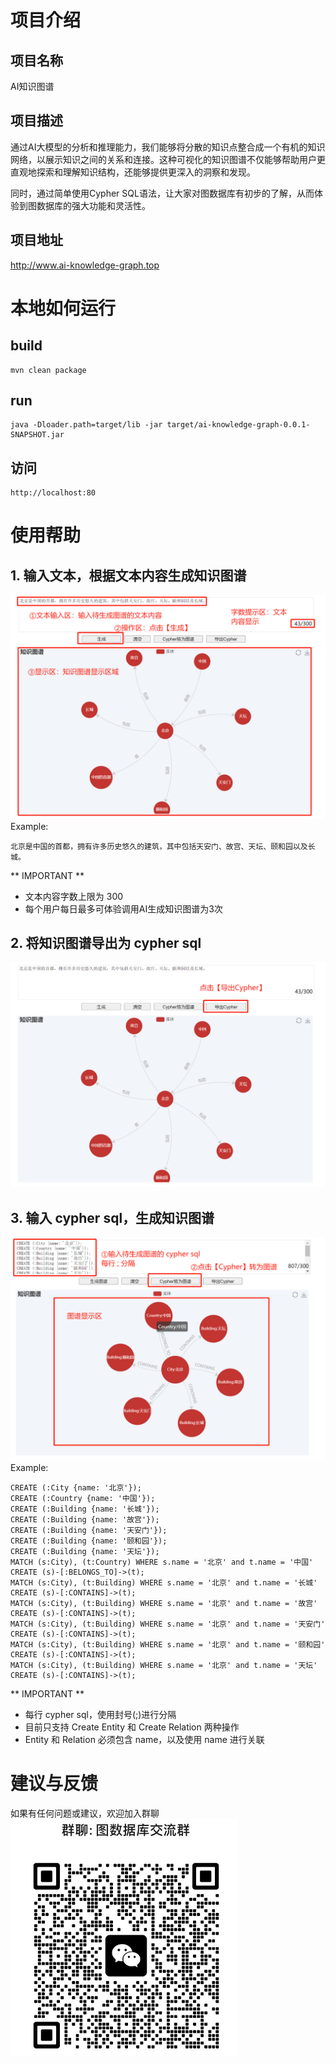 # 项目介绍
## 项目名称
AI知识图谱
## 项目描述
通过AI大模型的分析和推理能力，我们能够将分散的知识点整合成一个有机的知识网络，以展示知识之间的关系和连接。这种可视化的知识图谱不仅能够帮助用户更直观地探索和理解知识结构，还能够提供更深入的洞察和发现。

同时，通过简单使用Cypher SQL语法，让大家对图数据库有初步的了解，从而体验到图数据库的强大功能和灵活性。
## 项目地址
http://www.ai-knowledge-graph.top

# 本地如何运行
## build
```
mvn clean package
```

## run
```
java -Dloader.path=target/lib -jar target/ai-knowledge-graph-0.0.1-SNAPSHOT.jar
```

## 访问
```
http://localhost:80
```

# 使用帮助
## 1. 输入文本，根据文本内容生成知识图谱
![img_2.png](img_2.png)
Example:
```
北京是中国的首都，拥有许多历史悠久的建筑，其中包括天安门、故宫、天坛、颐和园以及长城。
```
** IMPORTANT **
- 文本内容字数上限为 300
- 每个用户每日最多可体验调用AI生成知识图谱为3次
## 2. 将知识图谱导出为 cypher sql
![img_3.png](img_3.png)
## 3. 输入 cypher sql，生成知识图谱
![img_4.png](img_4.png)
Example:
```
CREATE (:City {name: '北京'});
CREATE (:Country {name: '中国'});
CREATE (:Building {name: '长城'});
CREATE (:Building {name: '故宫'});
CREATE (:Building {name: '天安门'});
CREATE (:Building {name: '颐和园'});
CREATE (:Building {name: '天坛'});
MATCH (s:City), (t:Country) WHERE s.name = '北京' and t.name = '中国' CREATE (s)-[:BELONGS_TO]->(t);
MATCH (s:City), (t:Building) WHERE s.name = '北京' and t.name = '长城' CREATE (s)-[:CONTAINS]->(t);
MATCH (s:City), (t:Building) WHERE s.name = '北京' and t.name = '故宫' CREATE (s)-[:CONTAINS]->(t);
MATCH (s:City), (t:Building) WHERE s.name = '北京' and t.name = '天安门' CREATE (s)-[:CONTAINS]->(t);
MATCH (s:City), (t:Building) WHERE s.name = '北京' and t.name = '颐和园' CREATE (s)-[:CONTAINS]->(t);
MATCH (s:City), (t:Building) WHERE s.name = '北京' and t.name = '天坛' CREATE (s)-[:CONTAINS]->(t);
```
** IMPORTANT **
- 每行 cypher sql，使用封号(;)进行分隔
- 目前只支持 Create Entity 和 Create Relation 两种操作
- Entity 和 Relation 必须包含 name，以及使用 name 进行关联

# 建议与反馈
如果有任何问题或建议，欢迎加入群聊
![img.png](img.png)